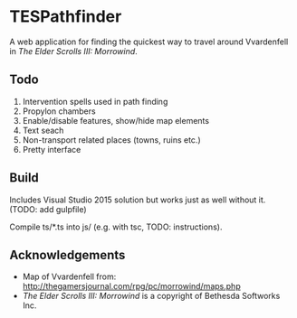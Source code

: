# TESPathfinder

A web application for finding the quickest way to travel around Vvardenfell in _The Elder Scrolls III: Morrowind_.

## Todo

1. Intervention spells used in path finding
1. Propylon chambers
1. Enable/disable features, show/hide map elements
1. Text seach
1. Non-transport related places (towns, ruins etc.)
1. Pretty interface

## Build

Includes Visual Studio 2015 solution but works just as well without it. (TODO: add gulpfile)

Compile ts/*.ts into js/ (e.g. with tsc, TODO: instructions).

## Acknowledgements

* Map of Vvardenfell from: http://thegamersjournal.com/rpg/pc/morrowind/maps.php
* _The Elder Scrolls III: Morrowind_ is a copyright of Bethesda Softworks Inc.

